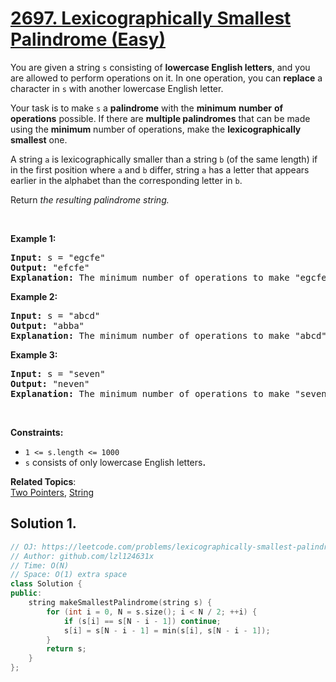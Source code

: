 # [2697. Lexicographically Smallest Palindrome (Easy)](https://leetcode.com/problems/lexicographically-smallest-palindrome)

<p>You are given a string <code node="[object Object]">s</code> consisting of <strong>lowercase English letters</strong>, and you are allowed to perform operations on it. In one operation, you can <strong>replace</strong> a character in <code node="[object Object]">s</code> with another lowercase English letter.</p>
<p>Your task is to make <code node="[object Object]">s</code> a <strong>palindrome</strong> with the <strong>minimum</strong> <strong>number</strong> <strong>of operations</strong> possible. If there are <strong>multiple palindromes</strong> that can be <meta charset="utf-8">made using the <strong>minimum</strong> number of operations, <meta charset="utf-8">make the <strong>lexicographically smallest</strong> one.</p>
<p>A string <code>a</code> is lexicographically smaller than a string <code>b</code> (of the same length) if in the first position where <code>a</code> and <code>b</code> differ, string <code>a</code> has a letter that appears earlier in the alphabet than the corresponding letter in <code>b</code>.</p>
<p>Return <em>the resulting palindrome string.</em></p>
<p>&nbsp;</p>
<p><strong class="example">Example 1:</strong></p>
<pre><strong>Input:</strong> s = "egcfe"
<strong>Output:</strong> "efcfe"
<strong>Explanation:</strong> The minimum number of operations to make "egcfe" a palindrome is 1, and the lexicographically smallest palindrome string we can get by modifying one character is "efcfe", by changing 'g'.
</pre>
<p><strong class="example">Example 2:</strong></p>
<pre><strong>Input:</strong> s = "abcd"
<strong>Output:</strong> "abba"
<strong>Explanation:</strong> The minimum number of operations to make "abcd" a palindrome is 2, and the lexicographically smallest palindrome string we can get by modifying two characters is "abba".
</pre>
<p><strong class="example">Example 3:</strong></p>
<pre><strong>Input:</strong> s = "seven"
<strong>Output:</strong> "neven"
<strong>Explanation:</strong> The minimum number of operations to make "seven" a palindrome is 1, and the lexicographically smallest palindrome string we can get by modifying one character is "neven".
</pre>
<p>&nbsp;</p>
<p><strong>Constraints:</strong></p>
<ul>
	<li><code>1 &lt;= s.length &lt;= 1000</code></li>
	<li><code>s</code>&nbsp;consists of only lowercase English letters<b>.</b></li>
</ul>

**Related Topics**:  
[Two Pointers](https://leetcode.com/tag/two-pointers/), [String](https://leetcode.com/tag/string/)

## Solution 1.

```cpp
// OJ: https://leetcode.com/problems/lexicographically-smallest-palindrome
// Author: github.com/lzl124631x
// Time: O(N)
// Space: O(1) extra space
class Solution {
public:
    string makeSmallestPalindrome(string s) {
        for (int i = 0, N = s.size(); i < N / 2; ++i) {
            if (s[i] == s[N - i - 1]) continue;
            s[i] = s[N - i - 1] = min(s[i], s[N - i - 1]);
        }
        return s;
    }
};
```